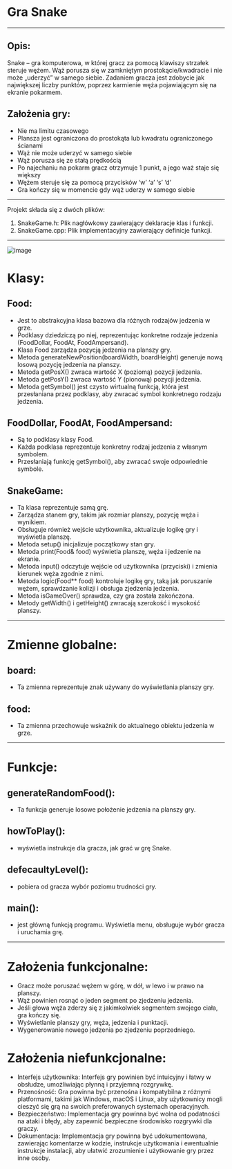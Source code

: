 # Gra Snake

--------

## Opis:
Snake – gra komputerowa, w której gracz za pomocą klawiszy strzałek steruje wężem. Wąż porusza się w zamkniętym prostokącie/kwadracie i nie może „uderzyć” w samego siebie. Zadaniem gracza jest zdobycie jak największej liczby punktów, poprzez karmienie węża pojawiającym się na ekranie pokarmem.

## Założenia gry:
* Nie ma limitu czasowego
* Plansza jest ograniczona do prostokąta lub kwadratu ograniczonego ścianami
* Wąż nie może uderzyć w samego siebie
* Wąż porusza się ze stałą prędkością
* Po najechaniu na pokarm gracz otrzymuje 1 punkt, a jego waż staje się większy
* Wężem steruje się za pomocą przycisków ‘w’ ‘a’ ‘s’ ‘d’
* Gra kończy się w momencie gdy wąż uderzy w samego siebie

--------

Projekt składa się z dwóch plików:
1. SnakeGame.h: Plik nagłówkowy zawierający deklaracje klas i funkcji.
2. SnakeGame.cpp: Plik implementacyjny zawierający definicje funkcji.

--------

![image](https://github.com/kakarotto2004/snake_Cpp_OOP/assets/126653764/b1caad31-c735-4be4-b1a5-30c5843ffb70)

# Klasy:
## Food:
* Jest to abstrakcyjna klasa bazowa dla różnych rodzajów jedzenia w grze.
* Podklasy dziedziczą po niej, reprezentując konkretne rodzaje jedzenia (FoodDollar, FoodAt, FoodAmpersand).
* Klasa Food zarządza pozycją jedzenia na planszy gry.
* Metoda generateNewPosition(boardWidth, boardHeight) generuje nową losową pozycję jedzenia na planszy.
* Metoda getPosX() zwraca wartość X (poziomą) pozycji jedzenia.
* Metoda getPosY() zwraca wartość Y (pionową) pozycji jedzenia.
* Metoda getSymbol() jest czysto wirtualną funkcją, która jest przesłaniana przez podklasy, aby zwracać symbol konkretnego rodzaju jedzenia.
## FoodDollar, FoodAt, FoodAmpersand:
* Są to podklasy klasy Food.
* Każda podklasa reprezentuje konkretny rodzaj jedzenia z własnym symbolem.
* Przesłaniają funkcję getSymbol(), aby zwracać swoje odpowiednie symbole.
## SnakeGame:
* Ta klasa reprezentuje samą grę.
* Zarządza stanem gry, takim jak rozmiar planszy, pozycję węża i wynikiem.
* Obsługuje również wejście użytkownika, aktualizuje logikę gry i wyświetla planszę.
* Metoda setup() inicjalizuje początkowy stan gry.
* Metoda print(Food& food) wyświetla planszę, węża i jedzenie na ekranie.
* Metoda input() odczytuje wejście od użytkownika (przyciski) i zmienia kierunek węża zgodnie z nimi.
* Metoda logic(Food** food) kontroluje logikę gry, taką jak poruszanie wężem, sprawdzanie kolizji i obsługa zjedzenia jedzenia.
* Metoda isGameOver() sprawdza, czy gra została zakończona.
* Metody getWidth() i getHeight() zwracają szerokość i wysokość planszy.

--------

# Zmienne globalne:
## board:
* Ta zmienna reprezentuje znak używany do wyświetlania planszy gry.
## food:
* Ta zmienna przechowuje wskaźnik do aktualnego obiektu jedzenia w grze.

--------

# Funkcje:
## generateRandomFood():
* Ta funkcja generuje losowe położenie jedzenia na planszy gry.
## howToPlay():
* wyświetla instrukcje dla gracza, jak grać w grę Snake.
## defecaultyLevel():
* pobiera od gracza wybór poziomu trudności gry.

## main():
* jest główną funkcją programu. Wyświetla menu, obsługuje wybór gracza i uruchamia grę.

--------

# Założenia funkcjonalne:
* Gracz może poruszać wężem w górę, w dół, w lewo i w prawo na planszy.
* Wąż powinien rosnąć o jeden segment po zjedzeniu jedzenia.
* Jeśli głowa węża zderzy się z jakimkolwiek segmentem swojego ciała, gra kończy się.
* Wyświetlanie planszy gry, węża, jedzenia i punktacji.
* Wygenerowanie nowego jedzenia po zjedzeniu poprzedniego.

# Założenia niefunkcjonalne:
* Interfejs użytkownika: Interfejs gry powinien być intuicyjny i łatwy w obsłudze, umożliwiając płynną i przyjemną rozgrywkę.
* Przenośność: Gra powinna być przenośna i kompatybilna z różnymi platformami, takimi jak Windows, macOS i Linux, aby użytkownicy mogli cieszyć się grą na swoich preferowanych systemach operacyjnych.
* Bezpieczeństwo: Implementacja gry powinna być wolna od podatności na ataki i błędy, aby zapewnić bezpieczne środowisko rozgrywki dla graczy.
* Dokumentacja: Implementacja gry powinna być udokumentowana, zawierając komentarze w kodzie, instrukcje użytkowania i ewentualnie instrukcje instalacji, aby ułatwić zrozumienie i użytkowanie gry przez inne osoby.

